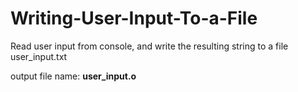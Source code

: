 # Writing-User-Input-To-a-File

Read user input from console,
and write the resulting string to a file user_input.txt

output file name: **user_input.o**
